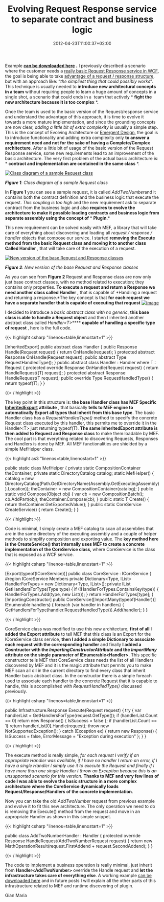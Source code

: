 ﻿---
title: "Evolving Request Response service to separate contract and business logic"
description: ""
date: 2012-04-23T11:00:37+02:00
draft: false
tags: [Architecture,MEF,Wcf]
categories: [Software Architecture]
---
Example [**can be downloaded here**](http://www.codewrecks.com/Files/requestresponsemef.zip) **.** I previously described a scenario where the customer needs a [really basic Request Response service in WCF](www.codewrecks.com/blog/index.php/2012/03/12/basic-request-response-wcf-service/), the goal is being able to take [advantage of a request / response structure](http://www.codewrecks.com/blog/index.php/2012/04/05/reson-behind-request-responseservice-in-wc/), but with an approach like: “*the simpliest thing that could possibly works*”. This technique is usually needed to  **introduce new architectural concepts in a team** without requiring people to learn a huge amount of concepts in a single shot, a scenario that could ends in a  team that actively * **fight the new architecture because it is too complex** *.

Once the team is used to the basic version of the Request/response service and understand the advantage of this approach, it is time to evolve it towards a more mature implementation, and since the grounding concepts are now clear, *adding a little bit of extra complexity* is usually a simple step. This is the concept of Evolving Architecture or [Emergent Design](http://en.wikipedia.org/wiki/Emergent_Design), the goal is to introduce functionality and adding extra complexity only  **to answer a requirement need and not for the sake of having a Complete/Complex architecture**. After a little bit of usage of the basic version of the Request Response service, some new requirements lead to an improvement of the basic architecture. The very first problem of the actual basic architecture is: * **contract and implementation are contained in the same class** *.

[![Class diagram of a sample Request class](https://www.codewrecks.com/blog/wp-content/uploads/2012/04/image_thumb.png "Figure 1.")](https://www.codewrecks.com/blog/wp-content/uploads/2012/04/image.png)

 ***Figure 1***: *Class diagram of a sample Request class*

In  **Figure 1** you can see a sample request, it is called *AddTwoNumber*and it contains both the contract definition and the business logic that execute the request. *This coupling is too high* and the new requirement ask to separate contract from the business logic and also  **requires to evolve the architecture to make it possible loading contracts and business logic from separate assembly using the concept of** * **Plugin**.*

This new requirement can be solved easily with MEF, a library that will take care of everything about discovering and loading all *request / response / handler* objects that compose our service. I started **removing the Execute method from the basic Request class and moving it to another class Called Handler** , that will take care of the execution of a request.

[![New version of the base Request and Response classes](https://www.codewrecks.com/blog/wp-content/uploads/2012/04/image_thumb1.png "New version of the base Request and Response classes")](https://www.codewrecks.com/blog/wp-content/uploads/2012/04/image1.png)

 ***Figure 2***: *New version of the base Request and Response classes*

As you can see from  **Figure 2** Request and Response class are now only just base contract classes, with no method related to execution; they contains only properties.  **To execute a request and return a Response we need another class called Handler** , that is capable of *Handling a request and returning a response.*The key concept is that  **for each request we have a separate handler that is capable of executing that request** [![image](https://www.codewrecks.com/blog/wp-content/uploads/2012/04/image_thumb2.png "image")](https://www.codewrecks.com/blog/wp-content/uploads/2012/04/image2.png)

I decided to introduce a *basic abstract class with no generic*,  **this base class is able to handle a Request object** and then I inherited another abstract class called *Handler&lt;T&gt;***** **capable of handling a specific type of request** , here is the full code.

{{< highlight csharp "linenos=table,linenostart=1" >}}


[InheritedExport]
public abstract class Handler
{
    public Response Handle(Request request)
    {
        return OnHandle(request);
    }
    protected abstract Response OnHandle(Request request);
    public abstract Type RequestHandledType();
}
public abstract class Handler<T> : Handler where T : Request
{
    protected override Response OnHandle(Request request)
    {
        return HandleRequest((T) request);
    }
    protected abstract Response HandleRequest(T request);
    public override Type RequestHandledType()
    {
        return typeof(T);
    }
}

{{< / highlight >}}

The key point in this structure is:  **the base Handler class has MEF Specific** [**InheritedExport**](http://msdn.microsoft.com/en-us/library/ee388321.aspx) **attribute** , that basically  **tells to MEF engine to automatically Export all types that inherit from this base type**. The basic Handler class has a *RequestHandledType()* method to specify the concrete Request class executed by this handler, this permits me to override it in the Handler&lt;T&gt; just returning typeof(T).  **The same InheritedExport attribute is then added to Request and Response class** to make them loadable by MEF. The cool part is that everything related to discovering Requests, Responses and Handlers is done by MEF. All MEF functionalities are shielded by a simple MefHelper class.

{{< highlight as3 "linenos=table,linenostart=1" >}}


public static class MefHelper
{
    private static CompositionContainer theContainer;
    private static DirectoryCatalog catalog;
    static MefHelper()
    {
        catalog = new DirectoryCatalog(Path.GetDirectoryName(Assembly.GetExecutingAssembly().Location));
        theContainer = new CompositionContainer(catalog);
    }
    public static void Compose(Object obj)
    {
        var cb = new CompositionBatch();
        cb.AddPart(obj);
        theContainer.Compose(cb);
    }
    public static T Create<T>()
    {
        return theContainer.GetExportedValue<T>();
    }
    public static CoreService CreateService()
    {
        return Create<CoreService>();
    }
}

{{< / highlight >}}

Code is minimal, I simply create a MEF catalog to scan all assemblies that are in the same directory of the executing assembly and a couple of helper methods to simplify composition and exporting value. The  **key method here is the CreateService() that internally uses MEF to create a concrete implementation of the CoreService class,** where CoreService is the class that is exposed as a WCF service.

{{< highlight csharp "linenos=table,linenostart=1" >}}


[Export(typeof(ICoreService))]
public class CoreService : ICoreService
{
    #region ICoreService Members
    private Dictionary<Type, IList<Handler>> HandlerForTypes = new Dictionary<Type, IList<Handler>>();
    private IList<Handler> GetHandlersForType(Type type) {
        if (!HandlerForTypes.ContainsKey(type)) {
            HandlerForTypes.Add(type, new List<Handler>());
        }
        return HandlerForTypes[type];
    }
    [ImportingConstructor]
    public CoreService([ImportMany(typeof(Handler))] IEnumerable<Handler> handlers)
    {
        foreach (var handler in handlers)
        {
            GetHandlersForType(handler.RequestHandledType()).Add(handler);
        }
    }

{{< / highlight >}}

CoreService class was modified to use this new architecture, **first of all I added the Export attribute** to tell MEF that this class is an Export for the ICoreService class service, **then I added a simple Dictionary to associate each request with the corresponding handler** and finally **I added a Cosntructor with the *ImportingConstructorAttribute* and the *ImportMany* attribute on the single parameter of IEnumerable&lt;Handler&gt;**. This specific constructor tells MEF that CoreService class needs the list of all Handlers discovered by MEF and it is the magic attribute that permits you to make MEF scan all dll in the current directory to find every class that inherit Handler basic abstract class. In the constructor there is a simple foreach used to associate each handler to the concrete Request that it is capable to handle, this is accomplished with *RequestHandledType()* discussed previously.

{{< highlight csharp "linenos=table,linenostart=1" >}}


public Infrastructure.Response Execute(Request request)
{
    try
    {
        var handlerList = GetHandlersForType(request.GetType());
        if (handlerList.Count == 0)
            return new Response() { IsSuccess = false };
        if (handlerList.Count == 1) 
            return handlerList[0].Handle(request);
        throw new NotSupportedException();
    }
    catch (Exception ex)
    {
        return new Response() { IsSuccess = false, ErrorMessage = "Exception during execution" };
    }
}

{{< / highlight >}}

The execute method is really simple, *for each request I verify if an appropriate Handler was available, if I have no handler I return an error, if I have a single Handler I simply use it to execute the Request and finally if I have more than one single Handler I throw an Exception because this is an unsupported scenario for this version*.  **Thanks to MEF and very few lines of code I was able to evolve the basic structure in a more complex architecture where the CoreService dynamically loads Request/Response/Handlers of the concrete implementation**.

Now you can take the old *AddTwoNumber* request from previous example and evolve it to fit this new architecture. The only operation we need to do is removing the Execute() method from the request and move in an appropriate Handler as shown in this simple snippet.

{{< highlight csharp "linenos=table,linenostart=1" >}}


public class AddTwoNumberHandler : Handler<AddTwoNumberRequest>
{
    protected override Response HandleRequest(AddTwoNumberRequest request)
    {
        return new MathOperationResult(request.FirstAddend + request.SecondAddend);
    }
}

{{< / highlight >}}

The code to implement a business operation is really minimal, just inherit from  **Handler&lt;AddTwoNumber&gt;** override the Handle request and  **let the infrastructure takes care of everything else**. A working example [can be downloaded here](http://www.codewrecks.com/Files/requestresponsemef.zip) and in future posts I will explain all the other parts of this infrastructure related to MEF and runtime discovering of plugin.

Gian Maria
